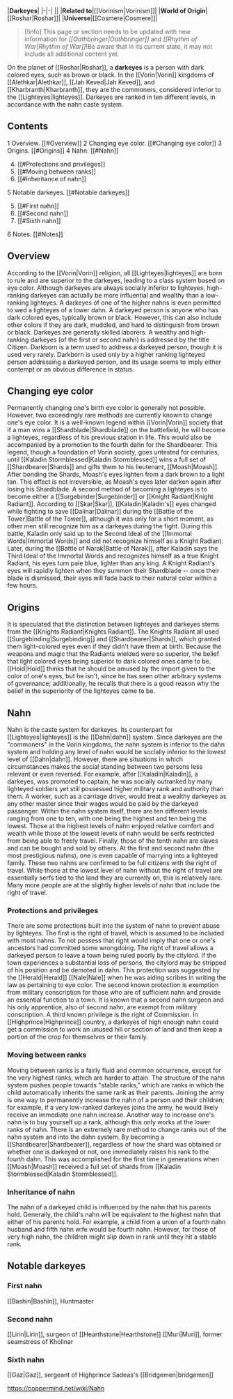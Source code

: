 |**Darkeyes**|
|-|-|
||
|**Related to**|[[Vorinism\|Vorinism]]|
|**World of Origin**|[[Roshar\|Roshar]]|
|**Universe**|[[Cosmere\|Cosmere]]|

> [!info] This page or section needs to be updated with new information for *[[Oathbringer\|Oathbringer]]* and *[[Rhythm of War\|Rhythm of War]]*!Be aware that in its current state, it may not include all additional content yet.

On the planet of [[Roshar\|Roshar]], a **darkeyes** is a person with dark colored eyes, such as brown or black. In the [[Vorin\|Vorin]] kingdoms of [[Alethkar\|Alethkar]], [[Jah Keved\|Jah Keved]], and [[Kharbranth\|Kharbranth]], they are the commoners, considered inferior to the [[Lighteyes\|lighteyes]]. Darkeyes are ranked in ten different levels, in accordance with the nahn caste system.

## Contents

1 Overview. [[#Overview]] 
2 Changing eye color. [[#Changing eye color]] 
3 Origins. [[#Origins]] 
4 Nahn. [[#Nahn]] 

4. [[#Protections and privileges]] 
4. [[#Moving between ranks]] 
4. [[#Inheritance of nahn]] 


5 Notable darkeyes. [[#Notable darkeyes]] 

5. [[#First nahn]] 
5. [[#Second nahn]] 
5. [[#Sixth nahn]] 


6 Notes. [[#Notes]] 


## Overview
According to the [[Vorin\|Vorin]] religion, all [[Lighteyes\|lighteyes]] are born to rule and are superior to the darkeyes, leading to a class system based on eye color. Although darkeyes are always socially inferior to lighteyes, high-ranking darkeyes can actually be more influential and wealthy than a low-ranking lighteyes. A darkeyes of one of the higher nahns is even permitted to wed a lighteyes of a lower dahn.
A darkeyed person is anyone who has dark colored eyes, typically brown or black. However, this can also include other colors if they are dark, muddled, and hard to distinguish from brown or black.
Darkeyes are generally skilled laborers.
A wealthy and high-ranking darkeyes (of the first or second nahn) is addressed by the title Citizen. Darkborn is a term used to address a darkeyed person, though it is used very rarely. Darkborn is used only by a higher ranking lighteyed person addressing a darkeyed person, and its usage seems to imply either contempt or an obvious difference in status.

## Changing eye color
Permanently changing one's birth eye color is generally not possible. However, two exceedingly rare methods are currently known to change one's eye color.
It is a well-known legend within [[Vorin\|Vorin]] society that if a man wins a [[Shardblade\|Shardblade]] on the battlefield, he will become a lighteyes, regardless of his previous station in life. This would also be accompanied by a promotion to the fourth dahn for the Shardbearer. This legend, though a foundation of Vorin society, goes untested for centuries, until [[Kaladin Stormblessed\|Kaladin Stormblessed]] wins a full set of [[Shardbearer\|Shards]] and gifts them to his lieutenant, [[Moash\|Moash]]. After bonding the Shards, Moash's eyes lighten from a dark brown to a light tan. This effect is not irreversible, as Moash's eyes later darken again after losing his Shardblade.
A second method of becoming a lighteyes is to become either a [[Surgebinder\|Surgebinder]] or [[Knight Radiant\|Knight Radiant]]. According to [[Skar\|Skar]], [[Kaladin\|Kaladin's]] eyes changed while fighting to save [[Dalinar\|Dalinar]] during the [[Battle of the Tower\|Battle of the Tower]], although it was only for a short moment, as other men still recognize him as a darkeyes during the fight. During this battle, Kaladin only said up to the Second Ideal of the [[Immortal Words\|Immortal Words]] and did not recognize himself as a Knight Radiant. Later, during the [[Battle of Narak\|Battle of Narak]], after Kaladin says the Third Ideal of the Immortal Words and recognizes himself as a true Knight Radiant, his eyes turn pale blue, lighter than any king. A Knight Radiant's eyes will rapidly lighten when they summon their Shardblade -- once their blade is dismissed, their eyes will fade back to their natural color within a few hours.

## Origins
It is speculated that the distinction between lighteyes and darkeyes stems from the [[Knights Radiant\|Knights Radiant]]. The Knights Radiant all used [[Surgebinding\|Surgebinding]] and [[Shardbearer\|Shards]], which granted them light-colored eyes even if they didn't have them at birth. Because the weapons and magic that the Radiants wielded were so superior, the belief that light colored eyes being superior to dark colored ones came to be.
[[Hoid\|Hoid]] thinks that he should be amused by the import given to the color of one's eyes, but he isn't, since he has seen other arbitrary systems of governance; additionally, he recalls that there is a good reason why the belief in the superiority of the lighteyes came to be.

## Nahn
Nahn is the caste system for darkeyes. Its counterpart for [[Lighteyes\|lighteyes]] is the [[Dahn\|dahn]] system.
Since darkeyes are the "commoners" in the Vorin kingdoms, the nahn system is inferior to the dahn system and holding any level of nahn would be socially inferior to the lowest level of [[Dahn\|dahn]]. However, there are situations in which circumstances makes the social standing between two persons less relevant or even reversed. For example, after [[Kaladin\|Kaladin]], a darkeyes, was promoted to captain, he was socially outranked by many lighteyed soldiers yet still possessed higher military rank and authority than them. A worker, such as a carriage driver, would treat a wealthy darkeyes as any other master since their wages would be paid by the darkeyed passenger.
Within the nahn system itself, there are ten different levels ranging from one to ten, with one being the highest and ten being the lowest. Those at the highest levels of nahn enjoyed relative comfort and wealth while those at the lowest levels of nahn would be serfs restricted from being able to freely travel. Finally, those of the tenth nahn are slaves and can be bought and sold by others.
At the first and second nahn (the most prestigious nahns), one is even capable of marrying into a lighteyed family. These two nahns are confirmed to be full citizens with the right of travel.
While those at the lowest level of nahn without the right of travel are essentially serfs tied to the land they are currently on, this is relatively rare. Many more people are at the slightly higher levels of nahn that include the right of travel.

### Protections and privileges
There are some protections built into the system of nahn to prevent abuse by lighteyes.
The first is the right of travel, which is assumed to be included with most nahns. To not possess that right would imply that one or one's ancestors had committed some wrongdoing. The right of travel allows a darkeyed person to leave a town being ruled poorly by the citylord. If the town experiences a substantial loss of persons, the citylord may be stripped of his position and be demoted in dahn. This protection was suggested by the [[Herald\|Herald]] [[Nale\|Nale]] when he was aiding scribes in writing the law as pertaining to eye color.
The second known protection is exemption from military conscription for those who are of sufficient nahn and provide an essential function to a town. It is known that a second nahn surgeon and his only apprentice, also of second nahn, are exempt from military conscription.
A third known privilege is the right of Commission. In [[Highprince\|Highprince]] country, a darkeyes of high enough nahn could get a commission to work an unused hill or section of land and then keep a portion of the crop for themselves or their family.

### Moving between ranks
Moving between ranks is a fairly fluid and common occurrence, except for the very highest ranks, which are harder to attain. The structure of the nahn system pushes people towards "stable ranks," which are ranks in which the child automatically inherits the same rank as their parents.
Joining the army is one way to permanently increase the nahn of a person and their children; for example, if a very low-ranked darkeyes joins the army, he would likely receive an immediate one nahn increase. Another way to increase one's nahn is to buy yourself up a rank, although this only works at the lower ranks of nahn.
There is an extremely rare method to change ranks out of the nahn system and into the dahn system. By becoming a [[Shardbearer\|Shardbearer]], regardless of how the shard was obtained or whether one is darkeyed or not, one immediately raises his rank to the fourth dahn. This was accomplished for the first time in generations when [[Moash\|Moash]] received a full set of shards from [[Kaladin Stormblessed\|Kaladin Stormblessed]].

### Inheritance of nahn
The nahn of a darkeyed child is influenced by the nahn that his parents hold. Generally, the child's nahn will be equivalent to the highest nahn that either of his parents hold. For example, a child from a union of a fourth nahn husband and fifth nahn wife would be fourth nahn.
However, for those of very high nahn, the children might slip down in rank until they hit a stable rank.

## Notable darkeyes
### First nahn
[[Bashin\|Bashin]], Huntmaster
### Second nahn
[[Lirin\|Lirin]], surgeon of [[Hearthstone\|Hearthstone]]
[[Muri\|Muri]], former seamstress of Kholinar
### Sixth nahn
[[Gaz\|Gaz]], sergeant of Highprince Sadeas's [[Bridgemen\|bridgemen]]


https://coppermind.net/wiki/Nahn